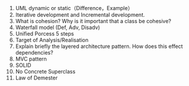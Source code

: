 1. UML dynamic or static（Difference，Example）
2. Iterative development and Incremental development.
3. What is cohesion? Why is it important that a class be cohesive?
4. Waterfall model (Def, Adv, Disadv)
5. Unified Porcess 5 steps
6. Target of Analysis/Realisation
7. Explain briefly the layered architecture pattern. How does this effect dependencies?
8. MVC pattern
9. SOLID
10. No Concrete Superclass
11. Law of Demester